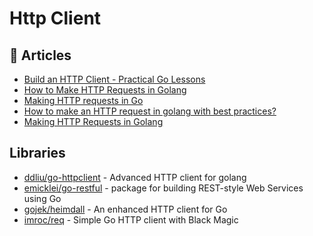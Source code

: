 # Http Client

## 📕 Articles
- [Build an HTTP Client - Practical Go Lessons](https://www.practical-go-lessons.com/chap-35-build-an-http-client)
- [How to Make HTTP Requests in Golang](https://webdamn.com/how-to-make-http-requests-in-golang/)
- [Making HTTP requests in Go](https://blog.logrocket.com/making-http-requests-in-go/)
- [How to make an HTTP request in golang with best practices?](https://mailazy.com/blog/http-request-golang-with-best-practices/)
- [Making HTTP Requests in Golang](https://medium.com/@masnun/making-http-requests-in-golang-dd123379efe7)

## Libraries
- [ddliu/go-httpclient](https://github.com/ddliu/go-httpclient) - Advanced HTTP client for golang
- [emicklei/go-restful](https://github.com/emicklei/go-restful) - package for building REST-style Web Services using Go
- [gojek/heimdall](https://github.com/gojek/heimdall) - An enhanced HTTP client for Go
- [imroc/req](https://github.com/imroc/req) - Simple Go HTTP client with Black Magic
